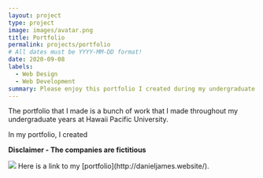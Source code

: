 ```yaml
---
layout: project
type: project
image: images/avatar.png
title: Portfolio
permalink: projects/portfolio
# All dates must be YYYY-MM-DD format!
date: 2020-09-08
labels:
  - Web Design
  - Web Development
summary: Please enjoy this portfolio I created during my undergraduate years.
---
```

The portfolio that I made is a bunch of work that I made throughout my undergraduate years at Hawaii Pacific University.

In my portfolio, I created 

<b>Disclaimer - The companies are fictitious</b>

  <img class="ui image" src="../images/persia1.png">
  Here is a link to my [portfolio](http://danieljames.website/).



